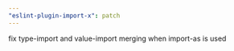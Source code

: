 ```yaml
---
"eslint-plugin-import-x": patch
---
```


fix type-import and value-import merging when import-as is used
